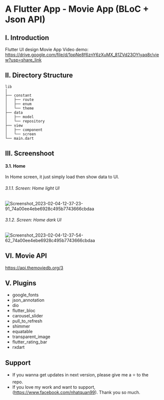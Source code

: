 # A Flutter App - Movie App (BLoC + Json API)

## I. Introduction
Flutter UI design Movie App
Video demo: https://drive.google.com/file/d/1ppNe8f6znY6zXuMX_81ZVd23OYIyaq8r/view?usp=share_link

## II. Directory Structure
```
lib
│
├── constant
│   ├── route
│   ├── enum
│   └── theme
├── data
│   ├── model
│   └── repository
├── view
│   ├── component
│   └── screen
└── main.dart

```

## III. Screenshoot
#### 3.1. Home
In Home screen, it just simply load then show data to UI.
###### 3.1.1. Screen: Home light UI
![Screenshot_2023-02-04-12-37-23-91_74a00ee4ebe6928c495b7743666cbdaa](https://user-images.githubusercontent.com/64344509/216751512-73e80da4-2cfd-4916-9221-9927e1fe5961.jpg)
###### 3.1.2. Screen: Home dark UI
![Screenshot_2023-02-04-12-37-54-62_74a00ee4ebe6928c495b7743666cbdaa](https://user-images.githubusercontent.com/64344509/216751537-ce721b3c-9442-4045-8df9-34230d1b7ccb.jpg)

## VI. Movie API
https://api.themoviedb.org/3

## V. Plugins

- google_fonts
- json_annotation
- dio
- flutter_bloc
- carousel_slider
- pull_to_refresh
- shimmer
- equatable
- transparent_image
- flutter_rating_bar
- rxdart

## Support
- If you wanna get updates in next version, please give me a ⭐ to the repo.
- If you love my work and want to support, (https://www.facebook.com/nhatquan99). Thank you so much.

